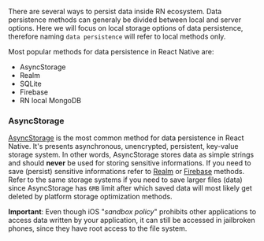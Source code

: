 There are several ways to persist data inside RN ecosystem. Data persistence methods can generaly be divided between local and server options.
Here we will focus on local storage options of data persistence, therefore naming `data persistence` will refer to local methods only.

Most popular methods for data persistence in React Native are:

 - AsyncStorage
 - Realm
 - SQLite
 - Firebase
 - RN local MongoDB

### AsyncStorage

[AsyncStorage](https://react-native-community.github.io/async-storage/) is the most common method for data persistence in React Native. It's presents asynchronous, unencrypted, persistent, key-value storage system. In other words, AsyncStorage stores data as simple strings and should **never** be used for storing sensitive informations. If you need to save (persist) sensitive informations refer to [Realm](https://www.mongodb.com/realm/mobile/database) or [Firebase](https://rnfirebase.io/) methods. Refer to the same storage systems if you need to save larger files (data) since AsyncStorage has `6MB` limit after which saved data will most likely get deleted by platform storage optimization methods.

**Important**: Even though iOS "*sandbox policy*" prohibits other applications to access data written by your application, it can still be accessed in jailbroken phones, since they have root access to the file system.
